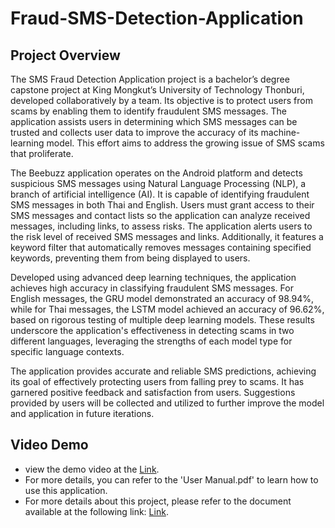 # Fraud-SMS-Detection-Application
## Project Overview
The SMS Fraud Detection Application project is a bachelor’s degree capstone project at King Mongkut’s University of Technology Thonburi, developed collaboratively by a team. Its objective is to protect users from scams by enabling them to identify fraudulent SMS messages. The application assists users in determining which SMS messages can be trusted and collects user data to improve the accuracy of its machine-learning model. This effort aims to address the growing issue of SMS scams that proliferate.

The Beebuzz application operates on the Android platform and detects suspicious SMS messages using Natural Language Processing (NLP), a branch of artificial intelligence (AI). It is capable of identifying fraudulent SMS messages in both Thai and English. Users must grant access to their SMS messages and contact lists so the application can analyze received messages, including links, to assess risks. The application alerts users to the risk level of received SMS messages and links. Additionally, it features a keyword filter that automatically removes messages containing specified keywords, preventing them from being displayed to users.

Developed using advanced deep learning techniques, the application achieves high accuracy in classifying fraudulent SMS messages. For English messages, the GRU model demonstrated an accuracy of 98.94%, while for Thai messages, the LSTM model achieved an accuracy of 96.62%, based on rigorous testing of multiple deep learning models. These results underscore the application's effectiveness in detecting scams in two different languages, leveraging the strengths of each model type for specific language contexts.

The application provides accurate and reliable SMS predictions, achieving its goal of effectively protecting users from falling prey to scams. It has garnered positive feedback and satisfaction from users. Suggestions provided by users will be collected and utilized to further improve the model and application in future iterations.

## Video Demo
- view the demo video at the [Link](https://www.youtube.com/watch?v=zcwWFsPM-PM).
- For more details, you can refer to the 'User Manual.pdf' to learn how to use this application.
- For more details about this project, please refer to the document available at the following link: [Link](https://drive.google.com/file/d/1zvXA2eje-1mK-at_fmTLg2zNARP6l_rJ/view?usp=sharing).
